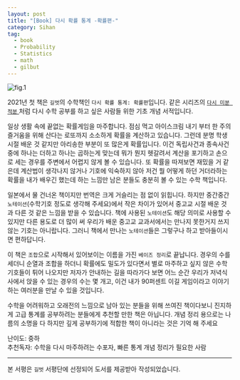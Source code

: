 ```yaml
---
layout: post
title: "[Book] 다시 확률 통계 -확률편-"
category: Sihan
tag:
  - book
  - Probability
  - Statistics
  - math
  - gilbut
---
```


![fig.1](https://sihan-son.github.io/public/book/gilbut/again-pro/1.jfif)

2021년 첫 책은 `길벗`의 수학책인 `다시 확률 통계: 확률편`입니다. 같은 시리즈의 <a href='https://sihan-son.github.io/again-calculus/' >`다시 미분 적분` </a>처럼 다시 수학 공부를 하고 싶은 사람들 위한 기초 개념 서적입니다.

일상 생활 속에 끝없는 확률게임을 마주합니다. 점심 먹고 아이스크림 내기 부터 한 주의 즐거움을 위해 산다는 로또까지 소소하게 확률을 계산하고 있습니다. 그런데 분명 학생 시절 배운 것 같지만 아리송한 부분이 또 많은게 확률입니다. 이건 독립사건과 종속사건 중에 하나는 더하고 하나는 곱하는게 맞는데 뭐가 뭔지 헷갈려서 계산을 포기하고 손으로 세는 경우를 주변에서 어렵지 않게 볼 수 있습니다. 또 확률을 따져보면 재밌을 거 같은데 계산법이 생각나지 않거나 기호에 익숙하지 않아 저건 뭘 어떻게 하던 거더라하는 확률을 내가 배우긴 했는데 하는 느낌만 남은 분들도 충분히 볼 수 있는 수학 책입니다.

일본에서 물 건너온 책이지만 번역은 크게 거슬리는 점 없이 읽힙니다. 하지만 중간중간 `노테이션`(수학기호 정도로 생각해 주세요)에서 작은 차이가 있어서 중고교 시절 배운 것과 다른 것 같은 느낌을 받을 수 있습니다. 책에 사용된 `노테이션`도 해당 의미로 사용할 수 있지만 다른 용도로 더 많이 써 우리가 배운 중고교 교과서에서는 만나지 못한거지 쓰지 않는 기호는 아니랍니다. 그러니 책에서 만나는 `노테이션`들은 그렇구나 하고 받아들이시면 편하답니다.

이 책은 `조합`으로 시작해서 있어보이는 이름을 가진 `베이즈 정리`로 끝납니다. 경우의 수를 세더니 순열과 조합을 하더니 확률에도 밀도가 있다면서 별로 마주하고 싶지 않은 수학기호들이 튀어 나오지만 저자가 안내하는 길을 따라가다 보면 어느 순간 우리가 저녁식사에서 앉을 수 있는 경우의 수는 몇 개고, 이건 내가 90퍼센트 이길 게임이라고 이야기하는 여러분을 만날 수 있을 것입니다.

수학을 어려워하고 오래전의 느낌으로 남아 있는 분들을 위해 쓰여진 책이다보니 진지하게 고급 통계를 공부하려는 분들에게 추천할 만한 책은 아닙니다. 개념 정리 용으로는 나름의 소명을 다 하지만 깊게 공부하기에 적합한 책이 아니라는 것은 기억 해 주세요

난이도: 중하  
추천독자: 수학을 다시 마주하려는 수포자, 빠른 통계 개념 정리가 필요한 사람

---

본 서평은 `길벗` 서평단에 선정되어 도서를 제공받아 작성되었습니다.
